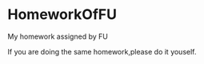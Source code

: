 # HomeworkOfFU
My homework assigned by FU

If you are doing the same homework,please do it youself.
